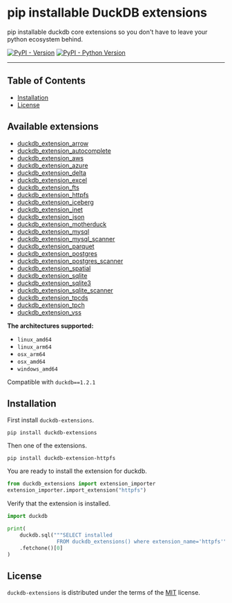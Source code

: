 # pip installable DuckDB extensions
pip installable duckdb core extensions so you don't have to leave your python ecosystem behind.

[![PyPI - Version](https://img.shields.io/pypi/v/duckdb-extensions.svg)](https://pypi.org/project/duckdb-extensions)
[![PyPI - Python Version](https://img.shields.io/pypi/pyversions/duckdb-extensions.svg)](https://pypi.org/project/duckdb-extensions)

-----

## Table of Contents

- [Installation](#installation)
- [License](#license)

## Available extensions
- [duckdb_extension_arrow](extensions/duckdb_extension_arrow)
- [duckdb_extension_autocomplete](extensions/duckdb_extension_autocomplete)
- [duckdb_extension_aws](extensions/duckdb_extension_aws)
- [duckdb_extension_azure](extensions/duckdb_extension_azure)
- [duckdb_extension_delta](extensions/duckdb_extension_delta)
- [duckdb_extension_excel](extensions/duckdb_extension_excel)
- [duckdb_extension_fts](extensions/duckdb_extension_fts)
- [duckdb_extension_httpfs](extensions/duckdb_extension_httpfs)
- [duckdb_extension_iceberg](extensions/duckdb_extension_iceberg)
- [duckdb_extension_inet](extensions/duckdb_extension_inet)
- [duckdb_extension_json](extensions/duckdb_extension_json)
- [duckdb_extension_motherduck](extensions/duckdb_extension_motherduck)
- [duckdb_extension_mysql](extensions/duckdb_extension_mysql)
- [duckdb_extension_mysql_scanner](extensions/duckdb_extension_mysql_scanner)
- [duckdb_extension_parquet](extensions/duckdb_extension_parquet)
- [duckdb_extension_postgres](extensions/duckdb_extension_postgres)
- [duckdb_extension_postgres_scanner](extensions/duckdb_extension_postgres_scanner)
- [duckdb_extension_spatial](extensions/duckdb_extension_spatial)
- [duckdb_extension_sqlite](extensions/duckdb_extension_sqlite)
- [duckdb_extension_sqlite3](extensions/duckdb_extension_sqlite3)
- [duckdb_extension_sqlite_scanner](extensions/duckdb_extension_sqlite_scanner)
- [duckdb_extension_tpcds](extensions/duckdb_extension_tpcds)
- [duckdb_extension_tpch](extensions/duckdb_extension_tpch)
- [duckdb_extension_vss](extensions/duckdb_extension_vss)

**The architectures supported:**
- `linux_amd64`
- `linux_arm64`
- `osx_arm64`
- `osx_amd64`
- `windows_amd64`

Compatible with `duckdb==1.2.1`

## Installation
First install `duckdb-extensions`.
```console
pip install duckdb-extensions
```
Then one of the extensions.
```console
pip install duckdb-extension-httpfs
```
You are ready to install the extension for duckdb.
```python
from duckdb_extensions import extension_importer
extension_importer.import_extension("httpfs")
```

Verify that the extension is installed.
```python
import duckdb

print(
    duckdb.sql("""SELECT installed
                FROM duckdb_extensions() where extension_name='httpfs'""")
    .fetchone()[0]
)
```

## License

`duckdb-extensions` is distributed under the terms of the [MIT](https://spdx.org/licenses/MIT.html) license.
